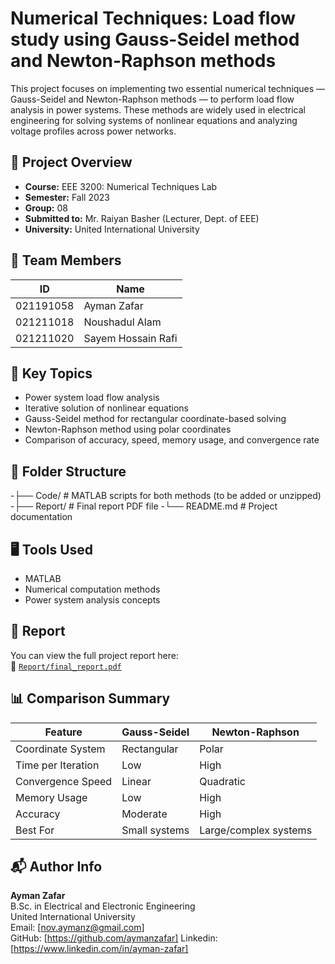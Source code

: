 # Numerical Techniques: Load flow study using Gauss-Seidel method and Newton-Raphson methods

This project focuses on implementing two essential numerical techniques — Gauss-Seidel and Newton-Raphson methods — to perform load flow analysis in power systems. These methods are widely used in electrical engineering for solving systems of nonlinear equations and analyzing voltage profiles across power networks.

## 📄 Project Overview

- **Course:** EEE 3200: Numerical Techniques Lab  
- **Semester:** Fall 2023  
- **Group:** 08  
- **Submitted to:** Mr. Raiyan Basher (Lecturer, Dept. of EEE)  
- **University:** United International University  

## 👥 Team Members

| ID         | Name                  |
|------------|-----------------------|
| 021191058  | Ayman Zafar           |
| 021211018  | Noushadul Alam        |
| 021211020  | Sayem Hossain Rafi    |

## 🧠 Key Topics

- Power system load flow analysis
- Iterative solution of nonlinear equations
- Gauss-Seidel method for rectangular coordinate-based solving
- Newton-Raphson method using polar coordinates
- Comparison of accuracy, speed, memory usage, and convergence rate


## 📂 Folder Structure

-├── Code/ # MATLAB scripts for both methods (to be added or unzipped)
-├── Report/ # Final report PDF file
-└── README.md # Project documentation


## 🖥️ Tools Used

- MATLAB
- Numerical computation methods
- Power system analysis concepts

## 📘 Report

You can view the full project report here:  
📄 [`Report/final_report.pdf`](./Report/final_report.pdf)

## 📊 Comparison Summary

| Feature              | Gauss-Seidel                   | Newton-Raphson                      |
|----------------------|--------------------------------|-------------------------------------|
| Coordinate System    | Rectangular                    | Polar                               |
| Time per Iteration   | Low                            | High                                |
| Convergence Speed    | Linear                         | Quadratic                           |
| Memory Usage         | Low                            | High                                |
| Accuracy             | Moderate                       | High                                |
| Best For             | Small systems                  | Large/complex systems               |

## 📬 Author Info

**Ayman Zafar**  
B.Sc. in Electrical and Electronic Engineering  
United International University  
Email: [nov.aymanz@gmail.com]  
GitHub: [https://github.com/aymanzafar]
Linkedin: [https://www.linkedin.com/in/ayman-zafar]
